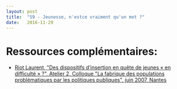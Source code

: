 ```yaml
---
layout: post
title:  "S9 - Jeunesse, n'est­ce vraiment qu'un mot ?"
date:   2016-11-29
---
```

# Ressources complémentaires:

- [Riot Laurent, "Des dispositifs d’insertion en quête de jeunes « en difficulté » ?", Atelier 2, Colloque "La fabrique des populations problématiques par les politiques publiques", juin 2007, Nantes](http://www.msh.univ-nantes.fr/servlet/com.univ.collaboratif.utils.LectureFichiergw?CODE_FICHIER=1180684993752&ID_FICHE=1327)

